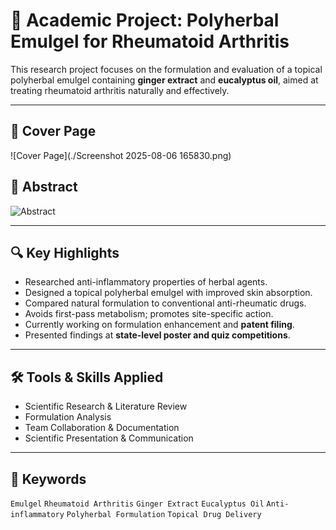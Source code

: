 # 🧪 Academic Project: Polyherbal Emulgel for Rheumatoid Arthritis

This research project focuses on the formulation and evaluation of a topical polyherbal emulgel containing **ginger extract** and **eucalyptus oil**, aimed at treating rheumatoid arthritis naturally and effectively.

---

## 📘 Cover Page
![Cover Page](./Screenshot 2025-08-06 165830.png)

## 📄 Abstract
![Abstract](./abstract.png)

---

## 🔍 Key Highlights

- Researched anti-inflammatory properties of herbal agents.
- Designed a topical polyherbal emulgel with improved skin absorption.
- Compared natural formulation to conventional anti-rheumatic drugs.
- Avoids first-pass metabolism; promotes site-specific action.
- Currently working on formulation enhancement and **patent filing**.
- Presented findings at **state-level poster and quiz competitions**.

---

## 🛠 Tools & Skills Applied

- Scientific Research & Literature Review  
- Formulation Analysis  
- Team Collaboration & Documentation  
- Scientific Presentation & Communication  

---

## 🧠 Keywords

`Emulgel` `Rheumatoid Arthritis` `Ginger Extract` `Eucalyptus Oil` `Anti-inflammatory` `Polyherbal Formulation` `Topical Drug Delivery`

